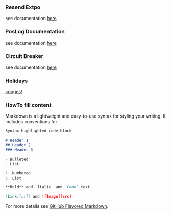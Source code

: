 ### Resend Extpo ###
see documentation [here](https://docs.google.com/document/d/19m6t4AG7fHd_kNvLVtpLCoeVWhJUIW3Ne7V4CN5LGqw/edit?ts=5db2a283)

### PosLog Documentation ###
see documentation [here](poslog/poslog.md)

### Circuit Breaker ###
see documentation [here](circuitbreaker/circuitbreaker.md)

### Holidays
[conges!](https://docs.google.com/spreadsheets/d/1B62ohWhKEUAdIz6-LQ4FWUlD7q6Zevjo746GFeqRIRo/edit?ts=5d35d55f#gid=0)


### HowTo fill content

Markdown is a lightweight and easy-to-use syntax for styling your writing. It includes conventions for

```markdown
Syntax highlighted code block

# Header 1
## Header 2
### Header 3

- Bulleted
- List

1. Numbered
2. List

**Bold** and _Italic_ and `Code` text

[Link](url) and ![Image](src)
```

For more details see [GitHub Flavored Markdown](https://guides.github.com/features/mastering-markdown/).

